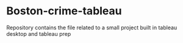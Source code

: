 # Boston-crime-tableau
Repository contains the file related to a small project built in tableau desktop and tableau prep
